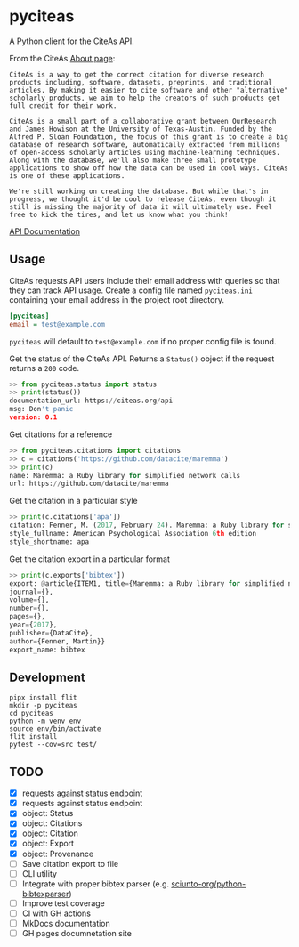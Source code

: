 # pyciteas

A Python client for the CiteAs API.

From the CiteAs [About page](https://citeas.org/about):

    CiteAs is a way to get the correct citation for diverse research products including, software, datasets, preprints, and traditional articles. By making it easier to cite software and other "alternative" scholarly products, we aim to help the creators of such products get full credit for their work.

    CiteAs is a small part of a collaborative grant between OurResearch and James Howison at the University of Texas-Austin. Funded by the Alfred P. Sloan Foundation, the focus of this grant is to create a big database of research software, automatically extracted from millions of open-access scholarly articles using machine-learning techniques. Along with the database, we'll also make three small prototype applications to show off how the data can be used in cool ways. CiteAs is one of these applications.

    We're still working on creating the database. But while that's in progress, we thought it'd be cool to release CiteAs, even though it still is missing the majority of data it will ultimately use. Feel free to kick the tires, and let us know what you think!

[API Documentation](https://citeas.org/api)

## Usage

CiteAs requests API users include their email address with queries so that they
can track API usage.  Create a config file named `pyciteas.ini` containing your
email address in the project root directory. 

```ini
[pyciteas]
email = test@example.com
```

`pyciteas` will default to `test@example.com` if no proper config file is found.

Get the status of the CiteAs API.  Returns a `Status()` object if the request
returns a `200` code.

```python
>> from pyciteas.status import status
>> print(status())
documentation_url: https://citeas.org/api
msg: Don't panic
version: 0.1
```

Get citations for a reference

```python
>> from pyciteas.citations import citations
>> c = citations('https://github.com/datacite/maremma')
>> print(c)
name: Maremma: a Ruby library for simplified network calls
url: https://github.com/datacite/maremma
```

Get the citation in a particular style

```python
>> print(c.citations['apa'])
citation: Fenner, M. (2017, February 24). Maremma: a Ruby library for simplified network calls. DataCite. http://doi.org/10.5438/QEG0-3GM3
style_fullname: American Psychological Association 6th edition
style_shortname: apa
```

Get the citation export in a particular format

```python
>> print(c.exports['bibtex'])
export: @article{ITEM1, title={Maremma: a Ruby library for simplified network calls},
journal={},
volume={},
number={},
pages={},
year={2017},
publisher={DataCite},
author={Fenner, Martin}}
export_name: bibtex
```

## Development

```
pipx install flit
mkdir -p pyciteas
cd pyciteas
python -m venv env
source env/bin/activate
flit install
pytest --cov=src test/
```

## TODO
 
- [x] requests against status endpoint
- [x] requests against status endpoint
- [x] object: Status
- [x] object: Citations
- [x] object: Citation
- [x] object: Export
- [x] object: Provenance
- [ ] Save citation export to file
- [ ] CLI utility
- [ ] Integrate with proper bibtex parser (e.g. [sciunto-org/python-bibtexparser](https://github.com/sciunto-org/python-bibtexparser))
- [ ] Improve test coverage
- [ ] CI with GH actions
- [ ] MkDocs documentation
- [ ] GH pages documnetation site
